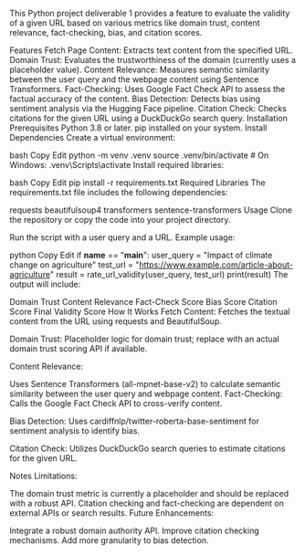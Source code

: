 This Python project deliverable 1 provides a feature to evaluate the validity of a given URL based on various metrics like domain trust, content relevance, fact-checking, bias, and citation scores.

Features
Fetch Page Content: Extracts text content from the specified URL.
Domain Trust: Evaluates the trustworthiness of the domain (currently uses a placeholder value).
Content Relevance: Measures semantic similarity between the user query and the webpage content using Sentence Transformers.
Fact-Checking: Uses Google Fact Check API to assess the factual accuracy of the content.
Bias Detection: Detects bias using sentiment analysis via the Hugging Face pipeline.
Citation Check: Checks citations for the given URL using a DuckDuckGo search query.
Installation
Prerequisites
Python 3.8 or later.
pip installed on your system.
Install Dependencies
Create a virtual environment:

bash
Copy
Edit
python -m venv .venv
source .venv/bin/activate  # On Windows: .venv\Scripts\activate
Install required libraries:

bash
Copy
Edit
pip install -r requirements.txt
Required Libraries
The requirements.txt file includes the following dependencies:

requests
beautifulsoup4
transformers
sentence-transformers
Usage
Clone the repository or copy the code into your project directory.

Run the script with a user query and a URL. Example usage:

python
Copy
Edit
if __name__ == "__main__":
    user_query = "Impact of climate change on agriculture"
    test_url = "https://www.example.com/article-about-agriculture"
    result = rate_url_validity(user_query, test_url)
    print(result)
The output will include:

Domain Trust
Content Relevance
Fact-Check Score
Bias Score
Citation Score
Final Validity Score
How It Works
Fetch Content: Fetches the textual content from the URL using requests and BeautifulSoup.

Domain Trust: Placeholder logic for domain trust; replace with an actual domain trust scoring API if available.

Content Relevance:

Uses Sentence Transformers (all-mpnet-base-v2) to calculate semantic similarity between the user query and webpage content.
Fact-Checking: Calls the Google Fact Check API to cross-verify content.

Bias Detection: Uses cardiffnlp/twitter-roberta-base-sentiment for sentiment analysis to identify bias.

Citation Check: Utilizes DuckDuckGo search queries to estimate citations for the given URL.

Notes
Limitations:

The domain trust metric is currently a placeholder and should be replaced with a robust API.
Citation checking and fact-checking are dependent on external APIs or search results.
Future Enhancements:

Integrate a robust domain authority API.
Improve citation checking mechanisms.
Add more granularity to bias detection.
